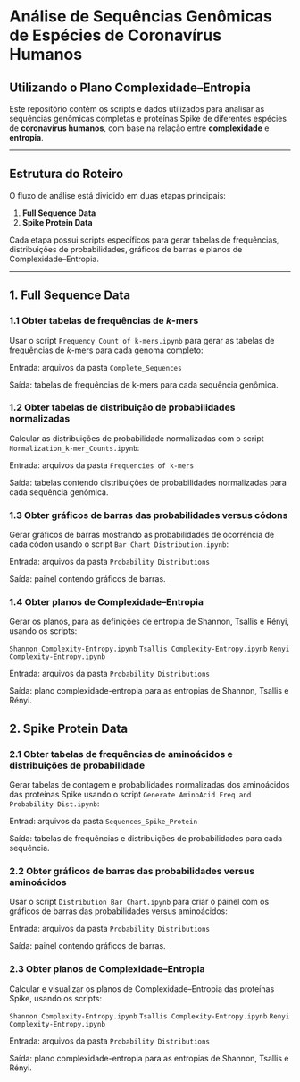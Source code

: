 # Análise de Sequências Genômicas de Espécies de Coronavírus Humanos
## Utilizando o Plano Complexidade–Entropia

Este repositório contém os scripts e dados utilizados para analisar as sequências genômicas completas e proteínas Spike de diferentes espécies de **coronavírus humanos**, com base na relação entre **complexidade** e **entropia**.

---

## Estrutura do Roteiro

O fluxo de análise está dividido em duas etapas principais:

1. **Full Sequence Data**
2. **Spike Protein Data**

Cada etapa possui scripts específicos para gerar tabelas de frequências, distribuições de probabilidades, gráficos de barras e planos de Complexidade–Entropia.

---

## 1. Full Sequence Data

### 1.1 Obter tabelas de frequências de *k*-mers
Usar o script ```Frequency Count of k-mers.ipynb``` para gerar as tabelas de frequências de *k*-mers para cada genoma completo:

Entrada: arquivos da pasta ```Complete_Sequences```

Saída: tabelas de frequências de k-mers para cada sequência genômica.


### 1.2 Obter tabelas de distribuição de probabilidades normalizadas 

Calcular as distribuições de probabilidade normalizadas com o script ```Normalization_k-mer_Counts.ipynb```:

Entrada: arquivos da pasta ```Frequencies of k-mers```

Saída: tabelas contendo distribuições de probabilidades normalizadas para cada sequência genômica.



### 1.3 Obter gráficos de barras das probabilidades versus códons 

Gerar gráficos de barras mostrando as probabilidades de ocorrência de cada códon usando o  script ```Bar Chart Distribution.ipynb```:

Entrada: arquivos da pasta ```Probability Distributions```

Saída: painel contendo gráficos de barras.



### 1.4 Obter planos de Complexidade–Entropia

Gerar os planos, para as definições de entropia de Shannon, Tsallis e Rényi, usando os scripts:

```Shannon Complexity-Entropy.ipynb```
```Tsallis Complexity-Entropy.ipynb```
```Renyi Complexity-Entropy.ipynb```

Entrada: arquivos da pasta ```Probability Distributions```

Saída: plano complexidade-entropia para as entropias de Shannon, Tsallis e Rényi.



## 2. Spike Protein Data

### 2.1 Obter tabelas de frequências de aminoácidos e distribuições de probabilidade

Gerar tabelas de contagem e probabilidades normalizadas dos aminoácidos das proteínas Spike usando o script ```Generate AminoAcid Freq and Probability Dist.ipynb```:

Entrad: arquivos da pasta ```Sequences_Spike_Protein```

Saída: tabelas de frequências e distribuições de probabilidades para cada sequência.


### 2.2 Obter gráficos de barras das probabilidades versus aminoácidos

Usar o script ```Distribution Bar Chart.ipynb``` para criar o painel com os gráficos de barras das probabilidades versus aminoácidos:

Entrada: arquivos da pasta ```Probability_Distributions```

Saída: painel contendo gráficos de barras.



### 2.3 Obter planos de Complexidade–Entropia

Calcular e visualizar os planos de Complexidade–Entropia das proteínas Spike, usando os scripts:

```Shannon Complexity-Entropy.ipynb```
```Tsallis Complexity-Entropy.ipynb```
```Renyi Complexity-Entropy.ipynb```

Entrada: arquivos da pasta ```Probability Distributions```

Saída: plano complexidade-entropia para as entropias de Shannon, Tsallis e Rényi.
